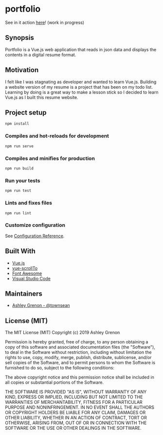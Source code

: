 # portfolio

See in it action [here](http://townsean.github.io/portfolio/)! (work in progress)

## Synopsis

Portfolio is a Vue.js web application that reads in json data and displays the contents in a digital resume format. 

## Motivation

I felt like I was stagnating as developer and wanted to learn Vue.js. Building a website version of my resume is a project that has been on my todo list. Learning by doing is a great way to make a lesson stick so I decided to learn Vue.js as I built this resume website.

## Project setup
```
npm install
```

### Compiles and hot-reloads for development
```
npm run serve
```

### Compiles and minifies for production
```
npm run build
```

### Run your tests
```
npm run test
```

### Lints and fixes files
```
npm run lint
```

### Customize configuration
See [Configuration Reference](https://cli.vuejs.org/config/).

## Built With

* [Vue.js](https://vuejs.org/)
* [vue-scrollTo](https://github.com/rigor789/vue-scrollto) 
* [Font Awesome](https://fontawesome.com/how-to-use/on-the-web/using-with/vuejs)
* [Visual Studio Code](https://code.visualstudio.com/)

## Maintainers

* [Ashley Grenon - @townsean](https://github.com/townsean)

## License (MIT)

The MIT License (MIT)
Copyright (c) 2019 Ashley Grenon

Permission is hereby granted, free of charge, to any person obtaining a copy of this software and associated documentation files (the "Software"), to deal in the Software without restriction, including without limitation the rights to use, copy, modify, merge, publish, distribute, sublicense, and/or sell copies of the Software, and to permit persons to whom the Software is furnished to do so, subject to the following conditions:

The above copyright notice and this permission notice shall be included in all copies or substantial portions of the Software.

THE SOFTWARE IS PROVIDED "AS IS", WITHOUT WARRANTY OF ANY KIND, EXPRESS OR IMPLIED, INCLUDING BUT NOT LIMITED TO THE WARRANTIES OF MERCHANTABILITY, FITNESS FOR A PARTICULAR PURPOSE AND NONINFRINGEMENT. IN NO EVENT SHALL THE AUTHORS OR COPYRIGHT HOLDERS BE LIABLE FOR ANY CLAIM, DAMAGES OR OTHER LIABILITY, WHETHER IN AN ACTION OF CONTRACT, TORT OR OTHERWISE, ARISING FROM, OUT OF OR IN CONNECTION WITH THE SOFTWARE OR THE USE OR OTHER DEALINGS IN THE SOFTWARE.
